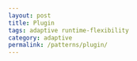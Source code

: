 ```yaml
---
layout: post
title: Plugin
tags: adaptive runtime-flexibility
category: adaptive
permalink: /patterns/plugin/
---
```

